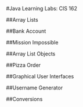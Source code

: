 #Java Learning Labs: CIS 162

##Array Lists


##Bank Account


##Mission Impossible


##Array List Objects


##Pizza Order


##Graphical User Interfaces


##Username Generator


##Conversions

